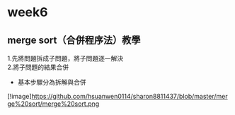 # week6
## merge sort（合併程序法）教學
1.先將問題拆成子問題，將子問題逐一解決  
2.將子問題的結果合併
* 基本步驟分為拆解與合併


[!image]https://github.com/hsuanwen0114/sharon8811437/blob/master/merge%20sort/merge%20sort.png
